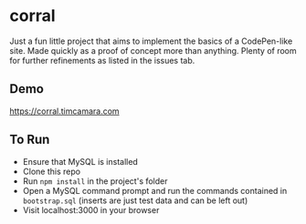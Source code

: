 # corral

Just a fun little project that aims to implement the basics of a CodePen-like site.  Made quickly as a proof of concept more than anything.  Plenty of room for further refinements as listed in the issues tab.

## Demo

https://corral.timcamara.com

## To Run

* Ensure that MySQL is installed
* Clone this repo
* Run `npm install` in the project's folder
* Open a MySQL command prompt and run the commands contained in `bootstrap.sql` (inserts are just test data and can be left out)
* Visit localhost:3000 in your browser
